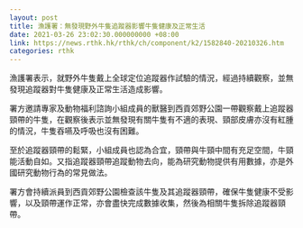 ```yaml
---
layout: post
title: 漁護署：無發現野外牛隻追蹤器影響牛隻健康及正常生活
date: 2021-03-26 23:02:30.000000000 +08:00
link: https://news.rthk.hk/rthk/ch/component/k2/1582840-20210326.htm
categories: rthk
---
```


漁護署表示，就野外牛隻戴上全球定位追蹤器作試驗的情況，經過持續觀察，並無發現追蹤器對牛隻健康及正常生活造成影響。

署方邀請專家及動物福利諮詢小組成員的獸醫到西貢郊野公園一帶觀察戴上追蹤器頸帶的牛隻，在觀察後表示並無發現有關牛隻有不適的表現、頸部皮膚亦沒有紅腫的情況，牛隻吞嚥及呼吸也沒有困難。

至於追蹤器頸帶的鬆緊，小組成員也認為合宜，頸帶與牛頸中間有充足空間，牛頸能活動自如。又指追蹤器頸帶追蹤動物去向，能為研究動物提供有用數據，亦是外國研究動物行為的常見做法。

署方會持續派員到西貢郊野公園檢查該牛隻及其追蹤器頸帶，確保牛隻健康不受影響，以及頸帶運作正常，亦會盡快完成數據收集，然後為相關牛隻拆除追蹤器頸帶。
